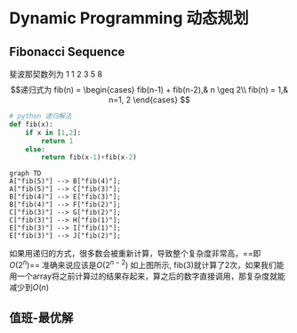 # Dynamic Programming 动态规划

## Fibonacci Sequence

斐波那契数列为 1 1 2 3 5 8
$$递归式为
fib(n) =
\begin{cases}
fib(n-1) + fib(n-2),& n \geq 2\\
fib(n) = 1,& n=1, 2
\end{cases}
$$

```python
# python 递归解法
def fib(x):
    if x in [1,2]:
        return 1
    else:
        return fib(x-1)+fib(x-2)
```

```mermaid
graph TD
A["fib(5)"] --> B["fib(4)"];
A["fib(5)"] --> C["fib(3)"];
B["fib(4)"] --> E["fib(3)"];
B["fib(4)"] --> F["fib(2)"];
C["fib(3)"] --> G["fib(2)"];
C["fib(3)"] --> H["fib(1)"];
E["fib(3)"] --> I["fib(1)"];
E["fib(3)"] --> J["fib(2)"];
```

如果用递归的方式，很多数会被重新计算，导致整个复杂度非常高，==即$O(2^n)$== 准确来说应该是$O(2^{n-2})$
如上图所示, fib(3)就计算了2次，如果我们能用一个array将之前计算过的结果存起来，算之后的数字直接调用，那复杂度就能减少到$O(n)$

## 值班-最优解
